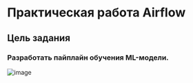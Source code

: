 # Практическая работа  Airflow
## Цель задания
### Разработать пайплайн обучения ML-модели.
![image](https://github.com/putilin21dn/DS_Skillbox_Airflow/assets/90804611/8751e178-5fc4-403c-a8ac-03dee436b456)
